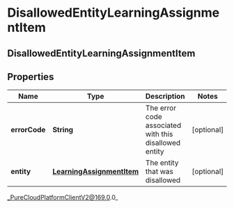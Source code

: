 # DisallowedEntityLearningAssignmentItem

## DisallowedEntityLearningAssignmentItem

## Properties

|Name | Type | Description | Notes|
|------------ | ------------- | ------------- | -------------|
| **errorCode** | **String** | The error code associated with this disallowed entity | [optional] |
| **entity** | [**LearningAssignmentItem**](LearningAssignmentItem) | The entity that was disallowed | [optional] |



_PureCloudPlatformClientV2@169.0.0_
